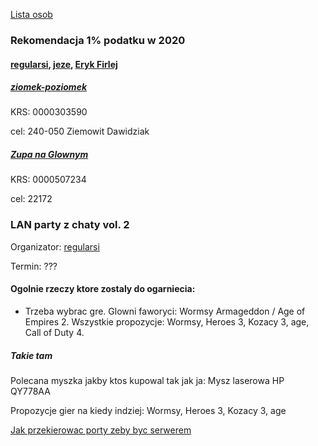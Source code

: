 [Lista osob](https://towers-of-trust.herokuapp.com/show_group/1?tab=members)

### Rekomendacja 1% podatku w 2020
#### [regularsi](https://towers-of-trust.herokuapp.com/show_group/1?tab=tower&tower_id=1), [jeze](https://towers-of-trust.herokuapp.com/show_group/1?tab=tower&tower_id=2), [Eryk Firlej](https://towers-of-trust.herokuapp.com/show_group/1?tab=members)

##### [ziomek-poziomek](https://www.facebook.com/ziomekpoziomek2011/)

KRS: 0000303590

cel: 240-050 Ziemowit Dawidziak

##### [Zupa na Glownym](https://www.facebook.com/ZupaNaGlownym/posts/868633420247116?__tn__=K-R)

KRS: 0000507234

cel: 22172


### LAN party z chaty vol. 2

Organizator: [regularsi](https://towers-of-trust.herokuapp.com/show_group/1?tab=tower&tower_id=1)

Termin: ???

#### Ogolnie rzeczy ktore zostaly do ogarniecia:
- Trzeba wybrac gre. Glowni faworyci: Wormsy Armageddon / Age of Empires 2. Wszystkie propozycje: Wormsy, Heroes 3, Kozacy 3, age, Call of Duty 4.

##### Takie tam

Polecana myszka jakby ktos kupowal tak jak ja: Mysz laserowa HP QY778AA

Propozycje gier na kiedy indziej: Wormsy, Heroes 3, Kozacy 3, age

[Jak przekierowac porty zeby byc serwerem](https://portforward.com/rusted-warfare/)